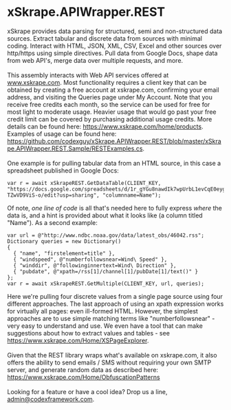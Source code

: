 # xSkrape.APIWrapper.REST
xSkrape provides data parsing for structured, semi and non-structured data sources. Extract tabular and discrete data from sources with minimal coding. Interact with HTML, JSON, XML, CSV, Excel and other sources over http/https using simple directives. Pull data from Google Docs, shape data from web API's, merge data over multiple requests, and more.
<br/><br/>
This assembly interacts with Web API services offered at www.xskrape.com. Most functionality requires a client key that can be obtained by creating a free account at xskrape.com, confirming your email address, and visiting the Queries page under My Account. Note that you receive free credits each month, so the service can be used for free for most light to moderate usage. Heavier usage that would go past your free credit limit can be covered by purchasing additional usage credits. More details can be found here: https://www.xskrape.com/home/products. Examples of usage can be found here: https://github.com/codexguy/xSkrape.APIWrapper.REST/blob/master/xSkrape.APIWrapper.REST.Sample/RESTExamples.cs.
<br/><br/>
One example is for pulling tabular data from an HTML source, in this case a spreadsheet published in Google Docs:
<br/>
<pre><code>var r = await xSkrapeREST.GetDataTable(CLIENT_KEY, "https://docs.google.com/spreadsheets/d/1r_gYGu8nawdIk7wpUrbL1evCqE0eygC-TZwVD9ViS-o/edit?usp=sharing", "columnname=Name");
</pre></code>
Of note, <i>one line of code</i> is all that's needed here to fully express <i>where</i> the data is, and a hint is provided about what it looks like (a column titled "Name"). As a second example:
<br/>
<pre><code>var url = @"http://www.ndbc.noaa.gov/data/latest_obs/46042.rss";
Dictionary<string, string> queries = new Dictionary<string, string>()
{
  { "name", "firstelement=title" },
  { "windspeed", @"numberfollowsnear=Wind\ Speed" },
  { "winddir", @"followinginnertext=Wind\ Direction" },
  { "pubdate", @"xpath=/rss[1]/channel[1]/pubDate[1]/text()" }
};
var r = await xSkrapeREST.GetMultiple(CLIENT_KEY, url, queries);
</code></pre>
Here we're pulling four discrete values from a single page source using four different approaches. The last approach of using an xpath expression works for virtually all pages: even ill-formed HTML. However, the simplest approaches are to use simple matching terms like "numberfollowsnear" - very easy to understand and use. We even have a tool that can make suggestions about how to extract values and tables - see https://www.xskrape.com/Home/XSPageExplorer.
<br/><br/>
Given that the REST library wraps what's available on xskrape.com, it also offers the ability to send emails / SMS without requiring your own SMTP server, and generate random data as described here: https://www.xskrape.com/Home/ObfuscationPatterns
<br/><br/>
Looking for a feature or have a cool idea? Drop us a line, admin@codexframework.com.
